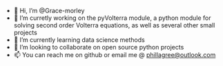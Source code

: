 - 👋 Hi, I’m @Grace-morley
- 👀 I’m curretly working on the pyVolterra module, a python module for solving second order Volterra equations, as well as several other small projects 
- 🌱 I’m currently learning data science methods
- 💞️ I’m looking to collaborate on open source python projects
- 📫 You can reach me on github or email me @ phillagree@outlook.com
